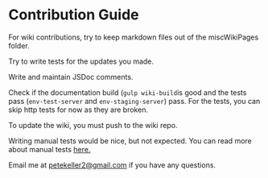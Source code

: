 # Contribution Guide

For wiki contributions, try to keep markdown files out of 
the miscWikiPages folder.

Try to write tests for the updates you made.

Write and maintain JSDoc comments.

Check if the documentation build (`gulp wiki-build`is good and the tests pass (`env-test-server` and 
 `env-staging-server`) pass. For the tests, you can skip http
 tests for now as they are broken.
 
To update the wiki, you must push to the wiki repo.
 
Writing manual tests would be nice, but not expected. You can
 read more about manual tests [here.](https://github.com/petekeller2/epilogue-starter-kit/wiki/Manual-Tests) 

Email me at petekeller2@gmail.com if you have any questions.